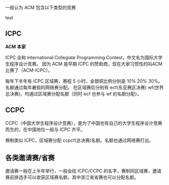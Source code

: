 一般认为 ACM 包含以下类型的竞赛

test

## ICPC

**ACM 本家**

ICPC 全称 International Collegiate Programming Contest，中文名为国际大学生程序设计竞赛。
因为 ACM 是早期 ICPC 的赞助商，现在大家习惯性的叫ACM比赛了（ACM-ICPC）。

每年下半年有 ICPC 区域赛，赛程 5 小时，金银铜比例分别是 10% 20% 30%。名额通过每年暑假的网络赛分配。
在区域赛后分别有 ecf(东亚赛区决赛) wf(世界总决赛)，均通过区域赛分配名额（同时 ecf 也参与 wf 的名额分配）。

## CCPC

CCPC（中国大学生程序设计竞赛），是为了中国也有自己的大学生程序设计竞赛而生的，在中国地位一般与 ICPC 齐平。

赛制类似 ICPC，区域赛分配 ccpcf(总决赛)名额。名额也通过网络赛打出。

## 各类邀请赛/省赛

邀请赛一般在上半年举行，一般会挂 ICPC/CCPC 的名字，赛制同区域赛，邀请赛前排选手可以收获区域赛名额，其中浙江省省赛也可以分配名额。
